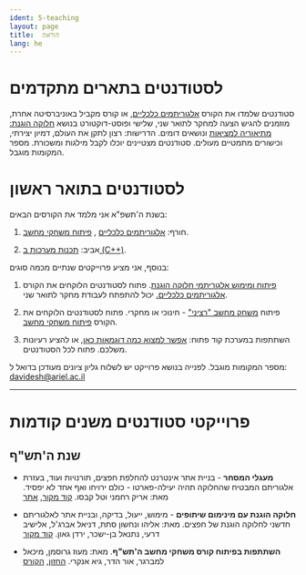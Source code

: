 ```yaml
---
ident: 5-teaching
layout: page
title:  הוראה
lang: he
---
```


# לסטודנטים בתארים מתקדמים

סטודנטים שלמדו את הקורס 
[אלגוריתמים כלכליים][alg5781], או קורס מקביל באוניברסיטה אחרת,
מוזמנים להגיש הצעה למחקר לתואר שני, שלישי ופוסט-דוקטורט
 בנושא [חלוקה הוגנת: מתיאוריה למציאות][wishlist] ונושאים דומים. 
הדרישות: רצון לתקן את העולם, דמיון יצירתי, וכישורים מתמטיים מעולים.
סטודנטים מצטיינים יוכלו לקבל מילגות ומשכורת.
מספר המקומות מוגבל.


# לסטודנטים בתואר ראשון

בשנת ה'תשפ"א אני מלמד את הקורסים הבאים:

1. חורף: [אלגוריתמים כלכליים][alg5781] ,  [פיתוח משחקי מחשב][gamedev5781].

1. אביב: [תכנות מערכות ב (C++)][cpp5781].

בנוסף, אני מציע פרוייקטים שנתיים מכמה סוגים:

1. [פיתוח ומימוש אלגוריתמי חלוקה הוגנת][fairdivision]. פתוח לסטודנטים הלוקחים את הקורס [אלגוריתמים כלכליים.][alg5781] יכול להתפתח לעבודת מחקר לתואר שני.

1. פיתוח [משחק מחשב "רציני"][seriousgames] - חינוכי או מחקרי. פתוח לסטודנטים הלוקחים את הקורס [פיתוח משחקי מחשב][gamedev5781].

4. השתתפות במערכת קוד פתוח: [אפשר למצוא כמה דוגמאות כאן][opensource], או להציע רעיונות משלכם. פתוח לכל הסטודנטים.

מספר המקומות מוגבל. לפנייה בנושא פרוייקט יש לשלוח גליון ציונים מעודכן בדואל ל:
davidesh@ariel.ac.il

<hr/>

# פרוייקטי סטודנטים משנים קודמות

## שנת ה'תש"ף

* **מעגלי המסחר** - בניית אתר אינטרנט להחלפת חפצים, תורנויות ועוד, בעזרת אלגוריתם המבטיח שהחלוקה תהיה יעילה-פארטו - כולם ירויחו ואף אחד לא יפסיד.
מאת: אריק רחמני וטל קבסו.
[קוד מקור][proj5780trade],
[אתר][proj5780tradesite]

* **חלוקה הוגנת עם מינימום שיתופים** - מימוש, ייעול, בדיקה, ובניית אתר לאלגוריתם חדשני לחלוקה הוגנת של חפצים.
מאת: אליהו ונחשון סתת, דניאל אברג'ל, אלישיב דרעי, נתנאל בן-ישכר, ירדן גאון.
[קוד מקור][proj5780fair]

* **השתתפות בפיתוח קורס משחקי מחשב ה'תש"ף**. 
מאת: מעוז גרוסמן, מיכאל למברגר, אור הדר, גיא אנקרי.
[החזון][proj5780gamedev], [הקורס][gamedev5780]



[research]: {{site.baseurl}}/papers/ResearchProgram-ISF-712-20.pdf
[wishlist]: {{site.baseurl}}/pages/{{page.lang}}/wishlist

[projects5780]: https://github.com/erelsgl-at-ariel/projects-5780
[opensource]: https://github.com/erelsgl-at-ariel/projects-5780/blob/master/open-source-projects.pdf
[fairdivision]: https://github.com/erelsgl-at-ariel/projects-5780/blob/master/fair-division-algorithms.pdf
[seriousgames]: https://en.wikipedia.org/wiki/Serious_games
[proj5780gamedev]: https://maoz-grossman.github.io/GameDev-Ariel/
[proj5780fair]: https://github.com/DanielAbergel/Distribution-Algorithm
[proj5780fairsite]: https://???
[proj5780trade]: https://github.com/aricRach/final-project
[proj5780tradesite]: https://multitrade.herokuapp.com/

[cpp5778]: https://github.com/erelsgl-at-ariel/cpp-5778
[cpp5779]: https://github.com/erelsgl-at-ariel/cpp-5779
[cpp5780]: https://github.com/erelsgl-at-ariel/cpp-5780
[cpp5781]: https://github.com/erelsgl-at-ariel/cpp-5781

[alg5778]: https://github.com/erelsgl-at-ariel/algorithms2m-5778
[alg5779]: https://github.com/erelsgl-at-ariel/algorithms-5779
[alg5780]: https://github.com/erelsgl-at-ariel/algorithms-5780
[alg5781]: https://github.com/erelsgl-at-ariel/algorithms-5781

[gamedev5780]: https://github.com/gamedev-at-ariel/gamedev-5780
[gamedev5781]: https://github.com/gamedev-at-ariel/gamedev-5781

[oop5778]: https://github.com/erelsgl-at-ariel/oop-5778

